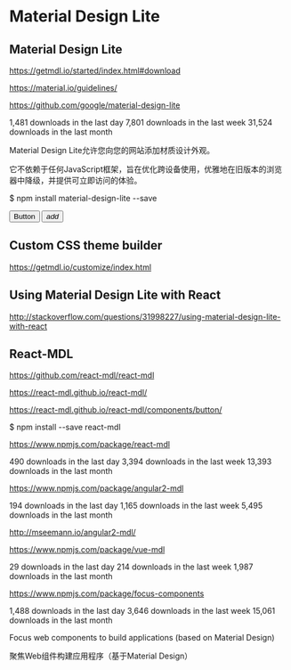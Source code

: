 # Material Design Lite




## Material Design Lite

https://getmdl.io/started/index.html#download

https://material.io/guidelines/


https://github.com/google/material-design-lite

1,481 downloads in the last day
7,801 downloads in the last week
31,524 downloads in the last month







Material Design Lite允许您向您的网站添加材质设计外观。

它不依赖于任何JavaScript框架，旨在优化跨设备使用，优雅地在旧版本的浏览器中降级，并提供可立即访问的体验。




<link rel="stylesheet" href="https://fonts.googleapis.com/icon?family=Material+Icons">
<link rel="stylesheet" href="https://code.getmdl.io/1.3.0/material.indigo-pink.min.css">
<script defer src="https://code.getmdl.io/1.3.0/material.min.js"></script>




$ npm install material-design-lite --save



<link rel="stylesheet" href="/node_modules/material-design-lite/material.min.css">
<script src="/node_modules/material-design-lite/material.min.js"></script>
<link rel="stylesheet" href="https://fonts.googleapis.com/icon?family=Material+Icons">




<!-- Accent-colored raised button with ripple -->
<button class="mdl-button mdl-js-button mdl-button--raised mdl-js-ripple-effect mdl-button--accent">
    Button
</button>
<!-- Colored FAB button -->
<button class="mdl-button mdl-js-button mdl-button--fab mdl-button--colored">
    <i class="material-icons">add</i>
</button>







## Custom CSS theme builder

https://getmdl.io/customize/index.html

<link rel="stylesheet" href="https://code.getmdl.io/1.3.0/material.purple-pink.min.css" />















## Using Material Design Lite with React


http://stackoverflow.com/questions/31998227/using-material-design-lite-with-react





## React-MDL


https://github.com/react-mdl/react-mdl

https://react-mdl.github.io/react-mdl/

https://react-mdl.github.io/react-mdl/components/button/




$ npm install --save react-mdl





https://www.npmjs.com/package/react-mdl


490 downloads in the last day
3,394 downloads in the last week
13,393 downloads in the last month






https://www.npmjs.com/package/angular2-mdl


194 downloads in the last day
1,165 downloads in the last week
5,495 downloads in the last month


http://mseemann.io/angular2-mdl/



https://www.npmjs.com/package/vue-mdl

29 downloads in the last day
214 downloads in the last week
1,987 downloads in the last month






https://www.npmjs.com/package/focus-components


1,488 downloads in the last day
3,646 downloads in the last week
15,061 downloads in the last month


Focus web components to build applications (based on Material Design)

聚焦Web组件构建应用程序（基于Material Design）


